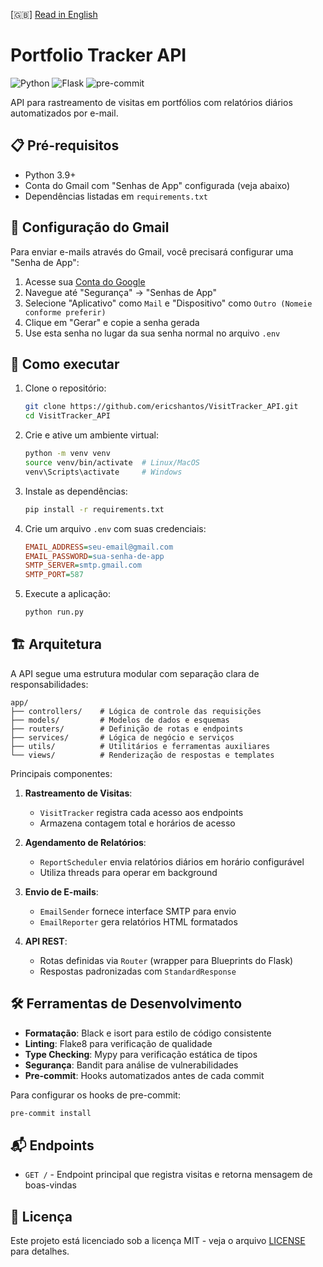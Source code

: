 [🇬🇧] [Read in English](README.md)

# Portfolio Tracker API

![Python](https://img.shields.io/badge/python-3.9+-blue.svg)
![Flask](https://img.shields.io/badge/flask-3.1.1-green.svg)
![pre-commit](https://img.shields.io/badge/pre--commit-enabled-brightgreen?logo=pre-commit&logoColor=white)

API para rastreamento de visitas em portfólios com relatórios diários automatizados por e-mail.

## 📋 Pré-requisitos

- Python 3.9+
- Conta do Gmail com "Senhas de App" configurada (veja abaixo)
- Dependências listadas em `requirements.txt`

## 🔐 Configuração do Gmail

Para enviar e-mails através do Gmail, você precisará configurar uma "Senha de App":

1. Acesse sua [Conta do Google](https://myaccount.google.com/)
2. Navegue até "Segurança" → "Senhas de App"
3. Selecione "Aplicativo" como `Mail` e "Dispositivo" como `Outro (Nomeie conforme preferir)`
4. Clique em "Gerar" e copie a senha gerada
5. Use esta senha no lugar da sua senha normal no arquivo `.env`

## 🚀 Como executar

1. Clone o repositório:
   ```bash
   git clone https://github.com/ericshantos/VisitTracker_API.git
   cd VisitTracker_API
   ```

2. Crie e ative um ambiente virtual:
   ```bash
   python -m venv venv
   source venv/bin/activate  # Linux/MacOS
   venv\Scripts\activate     # Windows
   ```

3. Instale as dependências:
   ```bash
   pip install -r requirements.txt
   ```

4. Crie um arquivo `.env` com suas credenciais:
   ```ini
   EMAIL_ADDRESS=seu-email@gmail.com
   EMAIL_PASSWORD=sua-senha-de-app
   SMTP_SERVER=smtp.gmail.com
   SMTP_PORT=587
   ```

5. Execute a aplicação:
   ```bash
   python run.py
   ```

## 🏗 Arquitetura

A API segue uma estrutura modular com separação clara de responsabilidades:

```
app/
├── controllers/    # Lógica de controle das requisições
├── models/         # Modelos de dados e esquemas
├── routers/        # Definição de rotas e endpoints
├── services/       # Lógica de negócio e serviços
├── utils/          # Utilitários e ferramentas auxiliares
└── views/          # Renderização de respostas e templates
```

Principais componentes:

1. **Rastreamento de Visitas**:
   - `VisitTracker` registra cada acesso aos endpoints
   - Armazena contagem total e horários de acesso

2. **Agendamento de Relatórios**:
   - `ReportScheduler` envia relatórios diários em horário configurável
   - Utiliza threads para operar em background

3. **Envio de E-mails**:
   - `EmailSender` fornece interface SMTP para envio
   - `EmailReporter` gera relatórios HTML formatados

4. **API REST**:
   - Rotas definidas via `Router` (wrapper para Blueprints do Flask)
   - Respostas padronizadas com `StandardResponse`

## 🛠 Ferramentas de Desenvolvimento

- **Formatação**: Black e isort para estilo de código consistente
- **Linting**: Flake8 para verificação de qualidade
- **Type Checking**: Mypy para verificação estática de tipos
- **Segurança**: Bandit para análise de vulnerabilidades
- **Pre-commit**: Hooks automatizados antes de cada commit

Para configurar os hooks de pre-commit:
```bash
pre-commit install
```

## 📬 Endpoints

- `GET /` - Endpoint principal que registra visitas e retorna mensagem de boas-vindas

## 📄 Licença

Este projeto está licenciado sob a licença MIT - veja o arquivo [LICENSE](LICENSE) para detalhes.
